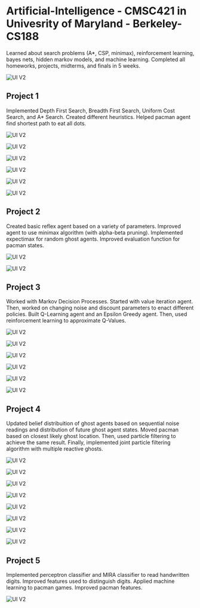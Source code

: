 # Artificial-Intelligence - CMSC421 in Univesrity of Maryland - Berkeley-CS188

Learned about search problems (A*, CSP, minimax), reinforcement learning, bayes nets, hidden markov models, and machine learning. Completed all homeworks, projects, midterms, and finals in 5 weeks.

![UI V2](https://github.com/molson194/Artificial-Intelligence-Berkeley-CS188/blob/master/Photos/Completion.png)

## Project 1

Implemented Depth First Search, Breadth First Search, Uniform Cost Search, and A* Search. Created different heuristics. Helped pacman agent find shortest path to eat all dots.

![UI V2](https://github.com/molson194/Artificial-Intelligence-Berkeley-CS188/blob/master/Photos/Project1/P1.png)

![UI V2](https://github.com/molson194/Artificial-Intelligence-Berkeley-CS188/blob/master/Photos/Project1/P2.png)

![UI V2](https://github.com/molson194/Artificial-Intelligence-Berkeley-CS188/blob/master/Photos/Project1/P3.png)

![UI V2](https://github.com/molson194/Artificial-Intelligence-Berkeley-CS188/blob/master/Photos/Project1/P4.png)

![UI V2](https://github.com/molson194/Artificial-Intelligence-Berkeley-CS188/blob/master/Photos/Project1/P5.png)

![UI V2](https://github.com/molson194/Artificial-Intelligence-Berkeley-CS188/blob/master/Photos/Project1/P6.png)

## Project 2

Created basic reflex agent based on a variety of parameters. Improved agent to use minimax algorithm (with alpha-beta pruning). Implemented expectimax for random ghost agents. Improved evaluation function for pacman states.

![UI V2](https://github.com/molson194/Artificial-Intelligence-Berkeley-CS188/blob/master/Photos/Project2/P1.png)

![UI V2](https://github.com/molson194/Artificial-Intelligence-Berkeley-CS188/blob/master/Photos/Project2/P2.png)

## Project 3

Worked with Markov Decision Processes. Started with value iteration agent. Then, worked on changing noise and discount parameters to enact different policies. Built Q-Learning agent and an Epsilon Greedy agent. Then, used reinforcement learning to approximate Q-Values.

![UI V2](https://github.com/molson194/Artificial-Intelligence-Berkeley-CS188/blob/master/Photos/Project3/P1.png)

![UI V2](https://github.com/molson194/Artificial-Intelligence-Berkeley-CS188/blob/master/Photos/Project3/P2.png)

![UI V2](https://github.com/molson194/Artificial-Intelligence-Berkeley-CS188/blob/master/Photos/Project3/P3.png)

![UI V2](https://github.com/molson194/Artificial-Intelligence-Berkeley-CS188/blob/master/Photos/Project3/P4.png)

![UI V2](https://github.com/molson194/Artificial-Intelligence-Berkeley-CS188/blob/master/Photos/Project3/P5.png)

![UI V2](https://github.com/molson194/Artificial-Intelligence-Berkeley-CS188/blob/master/Photos/Project3/P6.png)

## Project 4

Updated belief distribuition of ghost agents based on sequential noise readings and distribution of future ghost agent states. Moved pacman based on closest likely ghost location. Then, used particle filtering to achieve the same result. Finally, implemented joint particle filtering algorithm with multiple reactive ghosts.

![UI V2](https://github.com/molson194/Artificial-Intelligence-Berkeley-CS188/blob/master/Photos/Project4/P1.png)

![UI V2](https://github.com/molson194/Artificial-Intelligence-Berkeley-CS188/blob/master/Photos/Project4/P2.png)

![UI V2](https://github.com/molson194/Artificial-Intelligence-Berkeley-CS188/blob/master/Photos/Project4/P3.png)

![UI V2](https://github.com/molson194/Artificial-Intelligence-Berkeley-CS188/blob/master/Photos/Project4/P4.png)

![UI V2](https://github.com/molson194/Artificial-Intelligence-Berkeley-CS188/blob/master/Photos/Project4/P5.png)

![UI V2](https://github.com/molson194/Artificial-Intelligence-Berkeley-CS188/blob/master/Photos/Project4/P6.png)

![UI V2](https://github.com/molson194/Artificial-Intelligence-Berkeley-CS188/blob/master/Photos/Project4/P7.png)

![UI V2](https://github.com/molson194/Artificial-Intelligence-Berkeley-CS188/blob/master/Photos/Project4/P8.png)

## Project 5

Implemented perceptron classifier and MIRA classifier to read handwritten digits. Improved features used to distinguish digits. Applied machine learning to pacman games. Improved pacman features.

![UI V2](https://github.com/molson194/Artificial-Intelligence-Berkeley-CS188/blob/master/Photos/Project5/P1.png)
